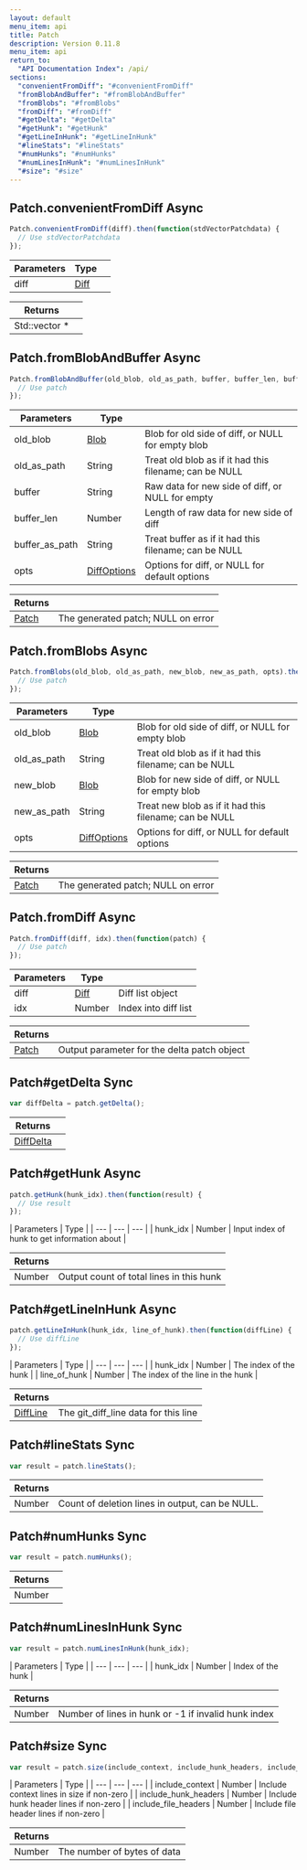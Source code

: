 ```yaml
---
layout: default
menu_item: api
title: Patch
description: Version 0.11.8
menu_item: api
return_to:
  "API Documentation Index": /api/
sections:
  "convenientFromDiff": "#convenientFromDiff"
  "fromBlobAndBuffer": "#fromBlobAndBuffer"
  "fromBlobs": "#fromBlobs"
  "fromDiff": "#fromDiff"
  "#getDelta": "#getDelta"
  "#getHunk": "#getHunk"
  "#getLineInHunk": "#getLineInHunk"
  "#lineStats": "#lineStats"
  "#numHunks": "#numHunks"
  "#numLinesInHunk": "#numLinesInHunk"
  "#size": "#size"
---
```


## <a name="convenientFromDiff"></a><span>Patch.</span>convenientFromDiff <span class="tags"><span class="async">Async</span></span>

```js
Patch.convenientFromDiff(diff).then(function(stdVectorPatchdata) {
  // Use stdVectorPatchdata
});
```

| Parameters | Type |   |
| --- | --- | --- |
| diff | [Diff](/api/diff/) |  |

| Returns |  |
| --- | --- |
| Std::vector<patchdata> * |  |

## <a name="fromBlobAndBuffer"></a><span>Patch.</span>fromBlobAndBuffer <span class="tags"><span class="async">Async</span></span>

```js
Patch.fromBlobAndBuffer(old_blob, old_as_path, buffer, buffer_len, buffer_as_path, opts).then(function(patch) {
  // Use patch
});
```

| Parameters | Type |   |
| --- | --- | --- |
| old_blob | [Blob](/api/blob/) | Blob for old side of diff, or NULL for empty blob |
| old_as_path | String | Treat old blob as if it had this filename; can be NULL |
| buffer | String | Raw data for new side of diff, or NULL for empty |
| buffer_len | Number | Length of raw data for new side of diff |
| buffer_as_path | String | Treat buffer as if it had this filename; can be NULL |
| opts | [DiffOptions](/api/diff_options/) | Options for diff, or NULL for default options |

| Returns |  |
| --- | --- |
| [Patch](/api/patch/) | The generated patch; NULL on error |

## <a name="fromBlobs"></a><span>Patch.</span>fromBlobs <span class="tags"><span class="async">Async</span></span>

```js
Patch.fromBlobs(old_blob, old_as_path, new_blob, new_as_path, opts).then(function(patch) {
  // Use patch
});
```

| Parameters | Type |   |
| --- | --- | --- |
| old_blob | [Blob](/api/blob/) | Blob for old side of diff, or NULL for empty blob |
| old_as_path | String | Treat old blob as if it had this filename; can be NULL |
| new_blob | [Blob](/api/blob/) | Blob for new side of diff, or NULL for empty blob |
| new_as_path | String | Treat new blob as if it had this filename; can be NULL |
| opts | [DiffOptions](/api/diff_options/) | Options for diff, or NULL for default options |

| Returns |  |
| --- | --- |
| [Patch](/api/patch/) | The generated patch; NULL on error |

## <a name="fromDiff"></a><span>Patch.</span>fromDiff <span class="tags"><span class="async">Async</span></span>

```js
Patch.fromDiff(diff, idx).then(function(patch) {
  // Use patch
});
```

| Parameters | Type |   |
| --- | --- | --- |
| diff | [Diff](/api/diff/) | Diff list object |
| idx | Number | Index into diff list |

| Returns |  |
| --- | --- |
| [Patch](/api/patch/) | Output parameter for the delta patch object |

## <a name="getDelta"></a><span>Patch#</span>getDelta <span class="tags"><span class="sync">Sync</span></span>

```js
var diffDelta = patch.getDelta();
```

| Returns |  |
| --- | --- |
| [DiffDelta](/api/diff_delta/) |  |

## <a name="getHunk"></a><span>Patch#</span>getHunk <span class="tags"><span class="async">Async</span></span>

```js
patch.getHunk(hunk_idx).then(function(result) {
  // Use result
});
```

| Parameters | Type |
| --- | --- | --- |
| hunk_idx | Number | Input index of hunk to get information about |

| Returns |  |
| --- | --- |
| Number | Output count of total lines in this hunk |

## <a name="getLineInHunk"></a><span>Patch#</span>getLineInHunk <span class="tags"><span class="async">Async</span></span>

```js
patch.getLineInHunk(hunk_idx, line_of_hunk).then(function(diffLine) {
  // Use diffLine
});
```

| Parameters | Type |
| --- | --- | --- |
| hunk_idx | Number | The index of the hunk |
| line_of_hunk | Number | The index of the line in the hunk |

| Returns |  |
| --- | --- |
| [DiffLine](/api/diff_line/) | The git_diff_line data for this line |

## <a name="lineStats"></a><span>Patch#</span>lineStats <span class="tags"><span class="sync">Sync</span></span>

```js
var result = patch.lineStats();
```

| Returns |  |
| --- | --- |
| Number | Count of deletion lines in output, can be NULL. |

## <a name="numHunks"></a><span>Patch#</span>numHunks <span class="tags"><span class="sync">Sync</span></span>

```js
var result = patch.numHunks();
```

| Returns |  |
| --- | --- |
| Number |  |

## <a name="numLinesInHunk"></a><span>Patch#</span>numLinesInHunk <span class="tags"><span class="sync">Sync</span></span>

```js
var result = patch.numLinesInHunk(hunk_idx);
```

| Parameters | Type |
| --- | --- | --- |
| hunk_idx | Number | Index of the hunk |

| Returns |  |
| --- | --- |
| Number |  Number of lines in hunk or -1 if invalid hunk index |

## <a name="size"></a><span>Patch#</span>size <span class="tags"><span class="sync">Sync</span></span>

```js
var result = patch.size(include_context, include_hunk_headers, include_file_headers);
```

| Parameters | Type |
| --- | --- | --- |
| include_context | Number | Include context lines in size if non-zero |
| include_hunk_headers | Number | Include hunk header lines if non-zero |
| include_file_headers | Number | Include file header lines if non-zero |

| Returns |  |
| --- | --- |
| Number |  The number of bytes of data |

